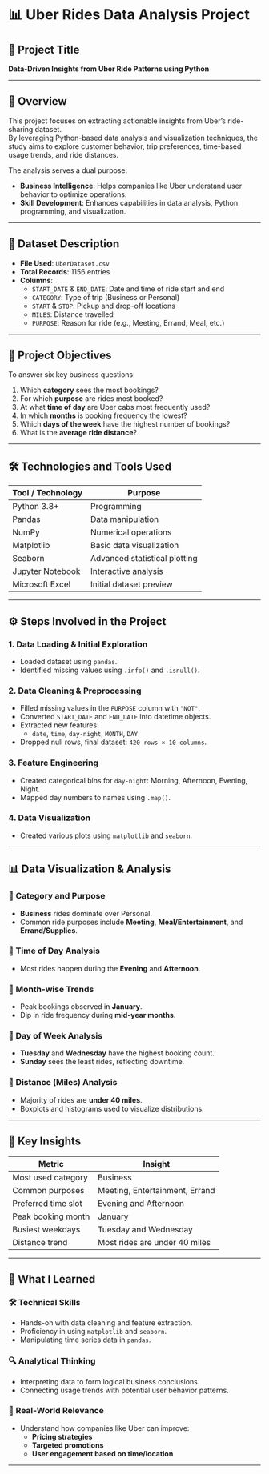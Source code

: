 # 📊 Uber Rides Data Analysis Project

## 📁 Project Title
**Data-Driven Insights from Uber Ride Patterns using Python**

---

## 📌 Overview

This project focuses on extracting actionable insights from Uber’s ride-sharing dataset.  
By leveraging Python-based data analysis and visualization techniques, the study aims to explore customer behavior, trip preferences, time-based usage trends, and ride distances.

The analysis serves a dual purpose:
- **Business Intelligence**: Helps companies like Uber understand user behavior to optimize operations.
- **Skill Development**: Enhances capabilities in data analysis, Python programming, and visualization.

---

## 🧾 Dataset Description

- **File Used**: `UberDataset.csv`  
- **Total Records**: 1156 entries  
- **Columns**:
  - `START_DATE` & `END_DATE`: Date and time of ride start and end
  - `CATEGORY`: Type of trip (Business or Personal)
  - `START` & `STOP`: Pickup and drop-off locations
  - `MILES`: Distance travelled
  - `PURPOSE`: Reason for ride (e.g., Meeting, Errand, Meal, etc.)

---

## 🎯 Project Objectives

To answer six key business questions:

1. Which **category** sees the most bookings?
2. For which **purpose** are rides most booked?
3. At what **time of day** are Uber cabs most frequently used?
4. In which **months** is booking frequency the lowest?
5. Which **days of the week** have the highest number of bookings?
6. What is the **average ride distance**?

---

## 🛠️ Technologies and Tools Used

| Tool / Technology     | Purpose                        |
|-----------------------|--------------------------------|
| Python 3.8+           | Programming                    |
| Pandas                | Data manipulation              |
| NumPy                 | Numerical operations           |
| Matplotlib            | Basic data visualization       |
| Seaborn               | Advanced statistical plotting  |
| Jupyter Notebook      | Interactive analysis           |
| Microsoft Excel       | Initial dataset preview        |

---

## ⚙️ Steps Involved in the Project

### 1. Data Loading & Initial Exploration
- Loaded dataset using `pandas`.
- Identified missing values using `.info()` and `.isnull()`.

### 2. Data Cleaning & Preprocessing
- Filled missing values in the `PURPOSE` column with `"NOT"`.
- Converted `START_DATE` and `END_DATE` into datetime objects.
- Extracted new features:
  - `date`, `time`, `day-night`, `MONTH`, `DAY`
- Dropped null rows, final dataset: `420 rows × 10 columns`.

### 3. Feature Engineering
- Created categorical bins for `day-night`: Morning, Afternoon, Evening, Night.
- Mapped day numbers to names using `.map()`.

### 4. Data Visualization
- Created various plots using `matplotlib` and `seaborn`.

---

## 📊 Data Visualization & Analysis

### 🔹 Category and Purpose
- **Business** rides dominate over Personal.
- Common ride purposes include **Meeting**, **Meal/Entertainment**, and **Errand/Supplies**.

### 🔹 Time of Day Analysis
- Most rides happen during the **Evening** and **Afternoon**.

### 🔹 Month-wise Trends
- Peak bookings observed in **January**.
- Dip in ride frequency during **mid-year months**.

### 🔹 Day of Week Analysis
- **Tuesday** and **Wednesday** have the highest booking count.
- **Sunday** sees the least rides, reflecting downtime.

### 🔹 Distance (Miles) Analysis
- Majority of rides are **under 40 miles**.
- Boxplots and histograms used to visualize distributions.

---

## 📌 Key Insights

| Metric              | Insight                                |
|---------------------|----------------------------------------|
| Most used category  | Business                               |
| Common purposes     | Meeting, Entertainment, Errand         |
| Preferred time slot | Evening and Afternoon                  |
| Peak booking month  | January                                |
| Busiest weekdays    | Tuesday and Wednesday                  |
| Distance trend      | Most rides are under 40 miles          |

---

## 🧠 What I Learned

### 🛠 Technical Skills
- Hands-on with data cleaning and feature extraction.
- Proficiency in using `matplotlib` and `seaborn`.
- Manipulating time series data in `pandas`.

### 🔍 Analytical Thinking
- Interpreting data to form logical business conclusions.
- Connecting usage trends with potential user behavior patterns.

### 🚀 Real-World Relevance
- Understand how companies like Uber can improve:
  - **Pricing strategies**
  - **Targeted promotions**
  - **User engagement based on time/location**

---


